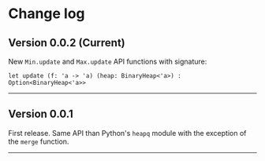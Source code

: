 # Change log

## Version 0.0.2 (Current)

New `Min.update` and `Max.update` API functions with signature:
```
let update (f: 'a -> 'a) (heap: BinaryHeap<'a>) : Option<BinaryHeap<'a>>
```

----------------

## Version 0.0.1

First release. Same API than Python's `heapq` module with the exception of the `merge` function. 

----------------